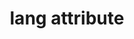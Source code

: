 ---
{
  "title": "lang attribute",
  "description": "The HTML `lang` attributes lets authors change the language for content on a page.",
  "category": "html",
  "keywords": [
    "lang attribute"
  ],
  "last_test_date": "2018-10-19",
  "test_results_url": "https://a11ysupport.io/tech/html/lang_attribute",
  "stats": {
    "nvda": {
      "firefox": {
        "62": "y"
      }
    },
    "vo_macos": {
      "safari": {
        "12": "a"
      }
    }
  },
  "links": {
    "WHATWG HTML spec for the lang attribute": "https://html.spec.whatwg.org/multipage/dom.html#attr-lang",
    "HTML AAM for the lang attribute": "https://w3c.github.io/html-aam/#att-lang"
  }
}
---